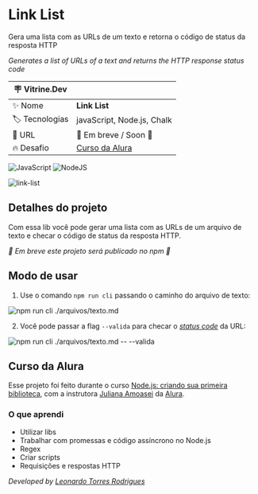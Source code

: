# Link List

Gera uma lista com as URLs de um texto e retorna o código de status da resposta HTTP

_Generates a list of URLs of a text and returns the HTTP response status code_

| :placard: Vitrine.Dev |     |
| -------------  | --- |
| :sparkles: Nome        | **Link List**
| :label: Tecnologias | javaScript, Node.js, Chalk
| :rocket: URL         | 🚧 Em breve / Soon 🚧
| :fire: Desafio     | [Curso da Alura](https://cursos.alura.com.br/course/nodejs-criando-primeira-biblioteca)

![JavaScript](https://img.shields.io/badge/javascript-%23323330.svg?style=for-the-badge&logo=javascript&logoColor=%23F7DF1E)
![NodeJS](https://img.shields.io/badge/node.js-6DA55F?style=for-the-badge&logo=node.js&logoColor=white)

![link-list](https://github.com/LeonardoTorresRodrigues/link-list/assets/91892938/acb3a159-c905-475c-8307-6313ea03f4b2#vitrinedev)

## Detalhes do projeto

Com essa lib você pode gerar uma lista com as URLs de um arquivo de texto e checar o código de status da resposta HTTP. 

_🚧 Em breve este projeto será publicado no npm 🚧_

## Modo de usar

1. Use o comando `npm run cli` passando o caminho do arquivo de texto:

![npm run cli ./arquivos/texto.md](https://github.com/LeonardoTorresRodrigues/link-list/assets/91892938/b322965b-0dc5-4f7d-b792-99864787df3b)

2. Você pode passar a flag `--valida` para checar o _[status code](https://developer.mozilla.org/en-US/docs/Web/HTTP/Status)_ da URL:

![npm run cli ./arquivos/texto.md -- --valida](https://github.com/LeonardoTorresRodrigues/link-list/assets/91892938/90e85005-8540-47ec-ad7b-a4d5d0d4e024)

## Curso da Alura

Esse projeto foi feito durante o curso [Node.js: criando sua primeira biblioteca](https://cursos.alura.com.br/course/nodejs-criando-primeira-biblioteca), com a instrutora [Juliana Amoasei](https://github.com/JulianaAmoasei) da [Alura](https://www.alura.com.br/).

### O que aprendi
- Utilizar libs
- Trabalhar com promessas e código assíncrono no Node.js
- Regex
- Criar scripts
- Requisições e respostas HTTP

_Developed by [Leonardo Torres Rodrigues](https://github.com/LeonardoTorresRodrigues)_
